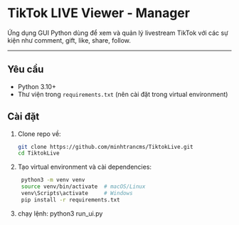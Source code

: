 # TikTok LIVE Viewer - Manager

Ứng dụng GUI Python dùng để xem và quản lý livestream TikTok với các sự kiện như comment, gift, like, share, follow.

---

## Yêu cầu

- Python 3.10+
- Thư viện trong `requirements.txt` (nên cài đặt trong virtual environment)

## Cài đặt

1. Clone repo về:

   ```bash
   git clone https://github.com/minhtrancms/TiktokLive.git
   cd TiktokLive

2. Tạo virtual environment và cài dependencies:

   ```bash
    python3 -m venv venv
    source venv/bin/activate  # macOS/Linux
    venv\Scripts\activate     # Windows
    pip install -r requirements.txt


3. chạy lệnh:
python3 run_ui.py